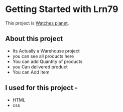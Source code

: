 # Getting Started with Lrn79

This project is [Watches planet](https://warehouse-b2864.firebaseapp.com/).

## About this project
* Its Actually a Warehouse project 
* you can see all products here
* You can add Quantity of products
* you Can delivered product
* You can Add Item 

## I used for this project -
* HTML
* css


